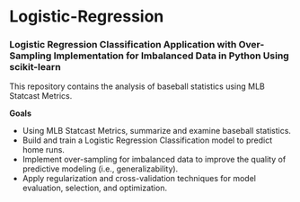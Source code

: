 # Logistic-Regression
### Logistic Regression Classification Application with Over-Sampling Implementation for Imbalanced Data in Python Using scikit-learn

This repository contains the analysis of baseball statistics using MLB Statcast Metrics.

**Goals**

- Using MLB Statcast Metrics, summarize and examine baseball statistics.
- Build and train a Logistic Regression Classification model to predict home runs.
- Implement over-sampling for imbalanced data to improve the quality of predictive modeling (i.e., generalizability).
- Apply regularization and cross-validation techniques for model evaluation, selection, and optimization.
